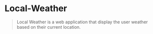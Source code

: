 # Local-Weather

> Local Weather is a web application that display the user weather based on their current location.
